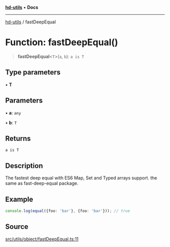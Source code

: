 [**hd-utils**](../README.md) • **Docs**

***

[hd-utils](../globals.md) / fastDeepEqual

# Function: fastDeepEqual()

> **fastDeepEqual**\<`T`\>(`a`, `b`): `a is T`

## Type parameters

• **T**

## Parameters

• **a**: `any`

• **b**: `T`

## Returns

`a is T`

## Description

The fastest deep equal with ES6 Map, Set and Typed arrays support.
the same as fast-deep-equal package.

## Example

```ts
console.log(equal({foo: 'bar'}, {foo: 'bar'})); // true
```

## Source

[src/utils/object/fastDeepEqual.ts:11](https://github.com/AhmadHddad/h-utils/blob/5c76ff5de068cee019fc632d9da2e395721bb48f/src/utils/object/fastDeepEqual.ts#L11)
